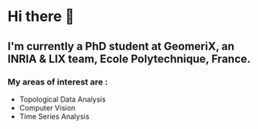 # Hi there 👋
## I'm currently a __PhD student__ at GeomeriX, an INRIA & LIX team, Ecole Polytechnique, France. 

### My areas of interest are :
- Topological Data Analysis
- Computer Vision
- Time Series Analysis 

 
<!--
**jumdc/jumdc** is a ✨ _special_ ✨ repository because its `README.md` (this file) appears on your GitHub profile.

Here are some ideas to get you started:

- 🔭 I’m currently working on ...
- 🌱 I’m currently learning ...
- 👯 I’m looking to collaborate on ...
- 🤔 I’m looking for help with ...
- 💬 Ask me about ...
- 📫 How to reach me: ...
- 😄 Pronouns: ...
- ⚡ Fun fact: ...
-->
